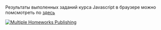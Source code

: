 Результаты выполенных заданий курса Javascript в браузере можно помсмотреть по [здесь](https://danbzay.github.io/js-browser/)

[![Multiple Homeworks Publishing](https://github.com/danbzay/js-browser/actions/workflows/webpacks.yml/badge.svg)](https://github.com/danbzay/js-browser/actions/workflows/webpacks.yml)
